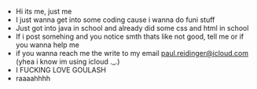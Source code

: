 - Hi its me, just me
- I just wanna get into some coding cause i wanna do funi stuff
- Just got into java in school and already did some css and html in school
- If i post somehing and you notice smth thats like not good, tell me or if you wanna help me
- if you wanna reach me the write to my email paul.reidinger@icloud.com (yhea i know im using icloud ._.)
- I FUCKING LOVE GOULASH
- raaaahhhh

<!---
TimesDay-css/TimesDay-css is a ✨ special ✨ repository because its `README.md` (this file) appears on your GitHub profile.
You can click the Preview link to take a look at your changes.
--->
